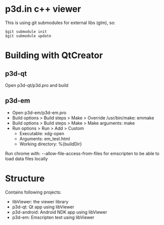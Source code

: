 p3d.in c++ viewer
=================

This is using git submodules for external libs (glm), so:

    $git submodule init
    $git submodule update

Building with QtCreator
=======================

p3d-qt
------
Open p3d-qt/p3d.pro and build

p3d-em
------
 - Open p3d-em/p3d-em.pro
 - Build options > Build steps > Make > Override /usr/bin/make: emmake
 - Build options > Build steps > Make > Make arguments: make
 - Run options > Run > Add > Custom
   - Executable: xdg-open
   - Arguments: em_test.html
   - Working directory: %{buildDir}

Run chrome with: --allow-file-access-from-files for emscripten to be able to load data files locally

Structure
=========

Contains following projects:

 - libViewer: the viewer library
 - p3d-qt: Qt app using libViewer
 - p3d-android: Android NDK app using libViewer
 - p3d-em: Emscripten test using libViewer
